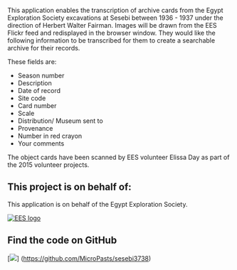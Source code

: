 This application enables the transcription of archive cards from the Egypt Exploration Society excavations at Sesebi 
between 1936 - 1937 under the direction of Herbert Walter Fairman. Images will be drawn from the EES Flickr feed and 
redisplayed in the browser window. They would like the following information to be transcribed for them to create a 
searchable archive for their records. 

These fields are:

* Season number
* Description
* Date of record
* Site code
* Card number
* Scale
* Distribution/ Museum sent to
* Provenance
* Number in red crayon
* Your comments

The object cards have been scanned by EES volunteer Elissa Day as part of the 2015 volunteer projects.

## This project is on behalf of:

This application is on behalf of the Egypt Exploration Society.

[![EES logo](http://www.ees.ac.uk/images/logo.gif)](http://www.ees.ac.uk)

## Find the code on GitHub

[![](https://micropasts-other.s3.amazonaws.com/other/github_logo.png)]
(https://github.com/MicroPasts/sesebi3738)